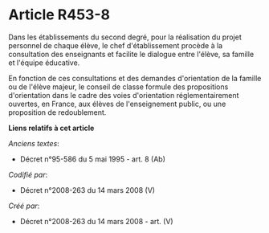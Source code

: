 # Article R453-8

Dans les établissements du second degré, pour la réalisation du projet personnel de chaque élève, le chef d'établissement
procède à la consultation des enseignants et facilite le dialogue entre l'élève, sa famille et l'équipe éducative.

En fonction de ces consultations et des demandes d'orientation de la famille ou de l'élève majeur, le conseil de classe
formule des propositions d'orientation dans le cadre des voies d'orientation réglementairement ouvertes, en France, aux
élèves de l'enseignement public, ou une proposition de redoublement.

**Liens relatifs à cet article**

_Anciens textes_:

  - Décret n°95-586 du 5 mai 1995 - art. 8 (Ab)

_Codifié par_:

  - Décret n°2008-263 du 14 mars 2008 (V)

_Créé par_:

  - Décret n°2008-263 du 14 mars 2008 - art. (V)
